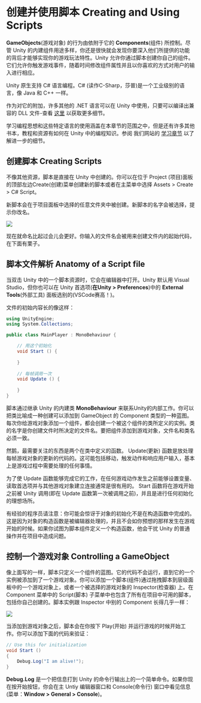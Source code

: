 # 创建并使用脚本 Creating and Using Scripts

**GameObjects**(游戏对象) 的行为由依附于它的 **Components**(组件) 所控制。尽管 Unity 的内建组件用途多样，你还是很快就会发现你要深入他们所提供的功能的背后才能够实现你的游戏玩法特性。Unity 允许你通过脚本创建你自己的组件。它们允许你触发游戏事件，随着时间修改组件属性并且以你喜欢的方式对用户的输入进行相应。

Unity 原生支持 C# 语言编程。C# (读作C-Sharp，莎普)是一个工业级别的语言，像 Java 和 C++ 一样。

作为对它的附加，许多其他的 .NET 语言可以在 Unity 中使用，只要可以编译出兼容的 DLL 文件-查看 [这里]() 以获取更多细节。

学习编程思想和这些特定语言的使用涵盖在本章节的范围之中，但是还有许多其他书本，教程和资源有如何在 Unity 中的编程知识。参阅 我们网站的 [学习章节]() 以了解进一步的细节。

## 创建脚本 Creating Scripts

不像其他资源，脚本是直接在 Unity 中创建的。你可以在位于 Project (项目)面板的顶部左边Create(创建)菜单创建新的脚本或者在主菜单中选择 Assets > Create > C# Script。

新脚本会在于项目面板中选择的任意文件夹中被创建。新脚本的名字会被选择，提示你改名。

![](https://docs.unity3d.com/uploads/Main/NewScriptIcon.png)

现在就命名比起过会儿会更好。你输入的文件名会被用来创建文件内的起始代码，在下面有栗子。

## 脚本文件解析 Anatomy of a Script file

当双击 Unity 中的一个脚本资源时，它会在编辑器中打开。Unity 默认用 Visual Studio，但你也可以在 Unity 首选项(**在Unity > Preferences**)中的 **External Tools**(外部工具) 面板选别的(VSCode赛高！)。

文件的初始内容长的像这样：

```csharp
using UnityEngine;
using System.Collections;

public class MainPlayer : MonoBehaviour {

    // 用这个初始化
    void Start () {
    
    }
    
    // 每帧调用一次
    void Update () {
    
    }
}
```

脚本通过继承 Unity 的内建类 **MonoBehaviour** 来联系Unity的内部工作。你可以把类比喻成一种创建可以添加到 GameObject 的 Component 类型的一种蓝图。每次你给游戏对象添加一个组件，都会创建一个被这个组件的类所定义的实例。类的名字是你创建文件时所决定的文件名。要把组件添加到游戏对象，文件名和类名必须一致。

然鹅，最需要关注的东西是两个在类中定义的函数。 Update(更新) 函数是放处理每帧游戏对象的更新的代码的。这可能包括移动，触发动作和响应用户输入，基本上是游戏过程中需要处理的任何事情。

为了使 Update 函数能够完成它的工作，在任何游戏动作发生之前能够设置变量、读取首选项并与其他游戏对象建立连接通常是很有用的。 Start 函数将在游戏开始之前被 Unity 调用(即在 Update 函数第一次被调用之前)，并且是进行任何初始化的理想场所。

有经验的程序员请注意：你可能会惊讶于对象的初始化不是在构造函数中完成的。这是因为对象的构造函数是被编辑器处理的，并且不会如你预想的那样发生在游戏开始的时候。如果你试图为脚本组件定义一个构造函数，他会干扰 Unity 的普通操作并在项目中造成问题。

## 控制一个游戏对象 Controlling a GameObject

像上面写的一样，脚本只定义一个组件的蓝图。它的代码不会运行，直到它的一个实例被添加到了一个游戏对象。你可以添加一个脚本(组件)通过拖拽脚本到层级面板中的一个游戏对象上，或者一个被选择的游戏对象的 Inspector(检查器) 上。在 Component 菜单中的 Script(脚本) 子菜单中也包含了所有在项目中可用的脚本，包括你自己创建的。脚本实例跟 Inspector 中别的 Component 长得几乎一样：

![](https://docs.unity3d.com/uploads/Main/ScriptInInspector.png)

当添加到游戏对象之后，脚本会在你按下 Play(开始) 并运行游戏的时候开始工作。你可以添加下面的代码来验证：

```csharp
// Use this for initialization
void Start () 
{
    Debug.Log("I am alive!");
}
```

**Debug.Log** 是一个把信息打到 Unity 的命令行输出上的一个简单命令。如果你现在按开始按钮，你会在主 Untiy 编辑器窗口和 Console(命令行) 窗口中看见信息(菜单：**Window > General > Console**)。